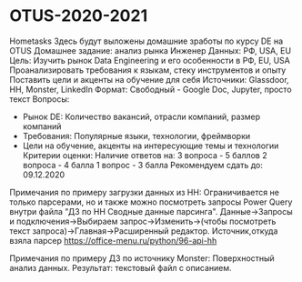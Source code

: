# OTUS-2020-2021
Hometasks
Здесь будут выложены домашние зработы по курсу DE на OTUS
Домашнее задание: анализ рынка Инженер Данных: РФ, USA, EU
Цель: Изучить рынок Data Engineering и его особенности в РФ, EU, USA
Проанализировать требования к языкам, стеку инструментов и опыту
Поставить цели и акценты на обучение для себя
Источники: Glassdoor, HH, Monster, LinkedIn
Формат: Свободный - Google Doc, Jupyter, просто текст
Вопросы:
- Рынок DE: Количество вакансий, отрасли компаний, размер компаний
- Требования: Популярные языки, технологии, фреймворки
- Цели на обучение, акценты на интересующие темы и технологии
Критерии оценки: Наличие ответов на:
3 вопроса - 5 баллов
2 вопроса - 4 балла
1 вопрос - 3 балла
Рекомендуем сдать до: 09.12.2020


Примечания по примеру загрузки данных из HH:
Ограничивается не только парсерами, но и также можно посмотреть запросы Power Query внутри файла "ДЗ по HH Сводные данные парсинга".
Данные->Запросы и подключения->Выбираем запрос->Изменить->(чтобы посмотреть текст запроса)->Главная->Расширенный редактор.
Источник,откуда взяла парсер https://office-menu.ru/python/96-api-hh

Примечания по примеру ДЗ по источнику Monster:
Поверхностный анализ данных. Результат: текстовый файл с описанием.
